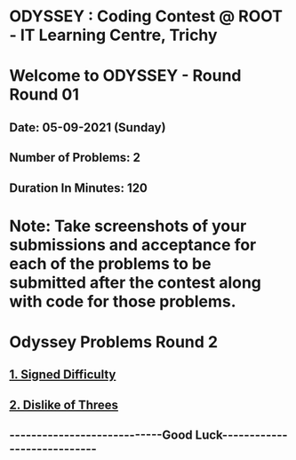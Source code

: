 # ODYSSEY : Coding Contest @ ROOT - IT Learning Centre, Trichy
# Welcome to ODYSSEY - Round Round 01
## Date: 05-09-2021 (Sunday)
## Number of Problems:  2
## Duration In Minutes:  120

# Note: Take screenshots of your submissions and acceptance for each of the problems to be submitted after the contest along with code for those problems.

# Odyssey Problems Round  2

## [1. Signed Difficulty](https://atcoder.jp/contests/abc216/tasks/abc216_a)

## [2. Dislike of Threes](https://codeforces.com/contest/1560/problem/A)


## ----------------------------Good Luck----------------------------
